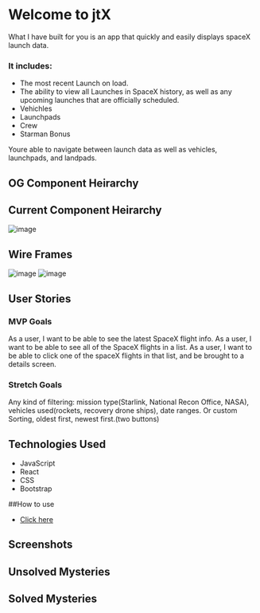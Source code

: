 # Welcome to jtX

What I have built for you is an app that quickly and easily displays spaceX launch data.  

### It includes:
- The most recent Launch on load.
- The ability to view all Launches in SpaceX history, as well as any upcoming launches that are officially scheduled.
- Vehichles
- Launchpads
- Crew
- Starman Bonus

Youre able to navigate between launch data as well as vehicles, launchpads, and landpads.

## OG Component Heirarchy

## Current Component Heirarchy
![image](https://media.git.generalassemb.ly/user/30880/files/1c1c8100-1945-11eb-9485-bc9085db4806)

## Wire Frames
![image](https://media.git.generalassemb.ly/user/30880/files/8633de00-1646-11eb-8213-feca075db2d8)
![image](https://media.git.generalassemb.ly/user/30880/files/1a9e4080-1647-11eb-90e6-a4b3c0577f4d)

## User Stories
### MVP Goals
As a user, I want to be able to see the latest SpaceX flight info.
As a user, I want to be able to see all of the SpaceX flights in a list.
As a user, I want to be able to click one of the spaceX flights in that list, and be brought to a details screen.

### Stretch Goals
Any kind of filtering: mission type(Starlink, National Recon Office, NASA), vehicles used(rockets, recovery drone ships), date ranges.
Or custom Sorting, oldest first, newest first.(two buttons)

## Technologies Used
- JavaScript
- React
- CSS
- Bootstrap

##How to use

- [Click here](URL)

## Screenshots

## Unsolved Mysteries

## Solved Mysteries

